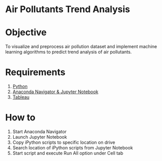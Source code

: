 # Air Pollutants Trend Analysis

# Objective
To visualize and preprocess air pollution dataset and implement machine learning algorithms to predict trend analysis of air pollutants.

# Requirements
1. [Python](https://www.python.org/downloads/)
2. [Anaconda Navigator & Jupyter Notebook](https://www.anaconda.com/download/)
3. [Tableau](https://www.tableau.com/products/desktop)

# How to
1. Start Anaconda Navigator
2. Launch Jupyter Notebook
3. Copy iPython scripts to specific location on drive
4. Search location of iPython scripts from Jupyter Notebook
5. Start script and execute Run All option under Cell tab
